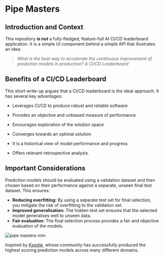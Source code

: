 # Pipe Masters

## Introduction and Context

This repository ***is not*** a fully-fledged, feature-full AI CI/CD leaderboard application. It is a simple UI component behind a simple API that illustrates an idea:

> *What is the best way to accelerate the continuous improvement of prediction models in production? A CI/CD Leaderboard*

## Benefits of a CI/CD Leaderboard

This short write-up argues that a CI/CD leaderboard is the ideal approach. It has several key advantages:

* Leverages CI/CD to produce robust and reliable software
* Provides an objective and unbiased measure of performance

* Encourages exploration of the solution space
* Converges towards an optimal solution

* It is a historical view of model performance and progress
* Offers relevant retrospective analysis.

## Important Considerations

Prediction models should be evaluated using a validation dataset and then chosen based on their performance against a separate, unseen final test dataset. This ensures:

- **Reducing overfitting:** By using a separate test set for final selection, you mitigate the risk of overfitting to the validation set.
- **Improved generalisation:** The hidden test set ensures that the selected model generalises well to unseen data.
- **Fair evaluation:** The final selection process provides a fair and objective evaluation of the models.

![pipe masters-min](https://github.com/TimothySimons/pipe-masters/assets/42070232/7bfea8e7-279e-4dfb-9a7d-6841daaafd51)

Inspired by [Kaggle](https://www.kaggle.com/), whose community has successfully produced the highest scoring prediction models across many different domains.
